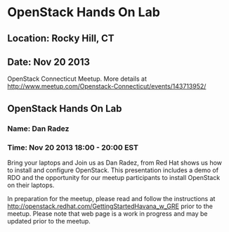 # OpenStack Hands On Lab
## Location: Rocky Hill, CT
## Date: Nov 20 2013

OpenStack Connecticut Meetup. More details at <http://www.meetup.com/Openstack-Connecticut/events/143713952/>

## OpenStack Hands On Lab
### Name: Dan Radez
### Time: Nov 20 2013 18:00 - 20:00 EST

Bring your laptops and Join us as Dan Radez, from Red Hat shows us how
to install and configure OpenStack. This presentation includes a demo of
RDO and the opportunity for our meetup participants to install OpenStack
on their laptops.

In preparation for the meetup, please read and follow the instructions
at <http://openstack.redhat.com/GettingStartedHavana_w_GRE> prior to the
meetup.  Please note that web page is a work in progress and may be
updated prior to the meetup.

